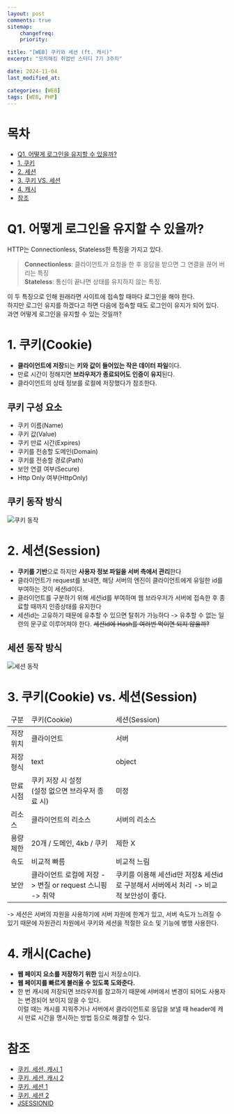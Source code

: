 ```yaml
---
layout: post
comments: true
sitemap:
    changefreq:
    priority:

title: "[WEB] 쿠키와 세션 (ft. 캐시)"
excerpt: "모의해킹 취업반 스터디 7기 3주차"

date: 2024-11-04
last_modified_at:

categories: [WEB]
tags: [WEB, PHP]
---
```


# 목차
* [Q1. 어떻게 로그인을 유지할 수 있을까?](#q1-어떻게-로그인을-유지할-수-있을까)
* [1. 쿠키](#1-쿠키cookie)
* [2. 세션](#2-세션session)
* [3. 쿠키 VS. 세션](#3-쿠키cookie-vs-세션session)
* [4. 캐시](#4-캐시cache)
* [참조](#쿠키-구성-요소)

# Q1. 어떻게 로그인을 유지할 수 있을까?
HTTP는 Connectionless, Stateless한 특징을 가지고 있다.
> **Connectionless**: 클라이언트가 요청을 한 후 응답을 받으면 그 연결을 끊어 버리는 특징  
> **Stateless**: 통신이 끝나면 상태를 유지하지 않는 특징.

이 두 특징으로 인해 원래라면 사이트에 접속할 때마다 로그인을 해야 한다.  
하지만 로그인 유지를 하겠다고 하면 다음에 접속할 때도 로그인이 유지가 되어 있다.  
과연 어떻게 로그인을 유지할 수 있는 것일까?

# 1. 쿠키(Cookie)
* **클라이언트에 저장**되는 **키와 값이 들어있는 작은 데이터 파일**이다.
* 만료 시간이 정해지면 **브라우저가 종료되어도 인증이 유지**된다.
* 클라이언트의 상태 정보를 로컬에 저장했다가 참조한다.

## 쿠키 구성 요소
* 쿠키 이름(Name)
* 쿠키 값(Value)
* 쿠키 만료 시간(Expires) 
* 쿠키를 전송할 도메인(Domain)
* 쿠키를 전송할 경로(Path)
* 보안 연결 여부(Secure)
* Http Only 여부(HttpOnly)

## 쿠키 동작 방식
<img src = "https://cdn.jsdelivr.net/gh/aliquis-facio/aliquis-facio.github.io@main/_image/2024-11-08-4.jpg?raw=true" title = "쿠키 동작">

# 2. 세션(Session)
* **쿠키를 기반**으로 하지만 **사용자 정보 파일을 서버 측에서 관리**한다
* 클라이언트가 request를 보내면, 해당 서버의 엔진이 클라이언트에게 유일한 id를 부여하는 것이 세션id이다.
* 클라이언트를 구분하기 위해 세션id를 부여하며 웹 브라우저가 서버에 접속한 후 종료할 때까지 인증상태를 유지한다
* 세션id는 고유하기 때문에 유추할 수 있으면 탈취가 가능하다 -> 유추할 수 없는 일련의 문구로 이루어져야 한다.
~~세션id에 Hash를 여러번 먹이면 되지 않을까?~~

## 세션 동작 방식
<img src = "https://cdn.jsdelivr.net/gh/aliquis-facio/aliquis-facio.github.io@main/_image/2024-11-08-5.jpg?raw=true" title = "세션 동작">

# 3. 쿠키(Cookie) vs. 세션(Session)
<table>
    <thead>
        <tr>
            <td>구분</td>
            <td>쿠키(Cookie)</td>
            <td>세션(Session)</td>
        </tr>
    </thead>
    <tbody>
        <tr>
            <td>저장 위치</td>
            <td>클라이언트</td>
            <td>서버</td>
        </tr>
        <tr>
            <td>저장 형식</td>
            <td>text</td>
            <td>object</td>
        </tr>
        <tr>
            <td>만료 시점</td>
            <td>쿠키 저장 시 설정<br>(설정 없으면 브라우저 종료 시)</td>
            <td>미정</td>
        </tr>
        <tr>
            <td>리소스</td>
            <td>클라이언트의 리소스</td>
            <td>서버의 리소스</td>
        </tr>
        <tr>
            <td>용량 제한</td>
            <td>20개 / 도메인, 4kb / 쿠키</td>
            <td>제한 X</td>
        </tr>
        <tr>
            <td>속도</td>
            <td>비교적 빠름</td>
            <td>비교적 느림</td>
        </tr>
        <tr>
            <td>보안</td>
            <td>클라이언트 로컬에 저장 -> 변질 or request 스니핑 -> 취약</td>
            <td>쿠키를 이용해 세션id만 저장& 세션id로 구분해서 서버에서 처리 -> 비교적 보안성이 좋다.</td>
        </tr>
    </tbody>
</table>

-> 세션은 서버의 자원을 사용하기에 서버 자원에 한계가 있고, 서버 속도가 느려질 수 있기 때문에 자원관리 차원에서 쿠키와 세션을 적절한 요소 및 기능에 병행 사용한다.

# 4. 캐시(Cache)
* **웹 페이지 요소를 저장하기 위한** 임시 저장소이다.  
* **웹 페이지를 빠르게 불러올 수 있도록 도와준다.**  
* 한 번 캐시에 저장되면 브라우저를 참고하기 때문에 서버에서 변경이 되어도 사용자는 변경되어 보이지 않을 수 있다.  
이럴 때는 캐시를 지워주거나 서버에서 클라이언트로 응답을 보낼 때 header에 캐시 만료 시간을 명시하는 방법 등으로 해결할 수 있다.

# 참조
* [쿠키, 세션, 캐시 1](https://interconnection.tistory.com/74)
* [쿠키, 세션, 캐시 2](https://dev-coco.tistory.com/61)
* [쿠키, 세션 1](https://lgphone.tistory.com/65)
* [쿠키, 세션 2](https://velog.io/@octo__/%EC%BF%A0%ED%82%A4Cookie-%EC%84%B8%EC%85%98Session)
* [JSESSIONID](https://dmobi.tistory.com/136)